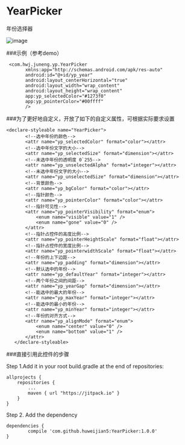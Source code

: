 # YearPicker
年份选择器

![image](https://github.com/huweijian5/YearPicker/blob/master/screenshots/device-2016-09-29-221318.png)


###示例（参考demo）
 ```
  <com.hwj.juneng.yp.YearPicker
        xmlns:app="http://schemas.android.com/apk/res-auto"
        android:id="@+id/yp_year"
        android:layout_centerHorizontal="true"
        android:layout_width="wrap_content"
        android:layout_height="wrap_content"
        app:yp_selectedColor="#1273f0"
        app:yp_pointerColor="#00ffff"
        />
 ```

###为了更好地自定义，开放了如下的自定义属性，可根据实际要求设置
 ```
 <declare-styleable name="YearPicker">
        <!--选中年份的颜色-->
        <attr name="yp_selectedColor" format="color"></attr>
        <!--选中年份文字的大小-->
        <attr name="yp_selectedSize" format="dimension"></attr>
        <!--未选中年份的透明度 0`255-->
        <attr name="yp_unselectedAlpha" format="integer"></attr>
        <!--未选中年份文字的大小-->
        <attr name="yp_unselectedSize" format="dimension"></attr>
        <!--背景颜色-->
        <attr name="yp_bgColor" format="color"></attr>
        <!--指针颜色-->
        <attr name="yp_pointerColor" format="color"></attr>
        <!--指针可见性-->
        <attr name="yp_pointerVisibility" format="enum">
            <enum name="visible" value="1" />
            <enum name="gone" value="0" />
        </attr>
        <!--指针占控件的高度比例-->
        <attr name="yp_pointerHeightScale" format="float"></attr>
        <!--指针占控件的宽度比例-->
        <attr name="yp_pointerwidthScale" format="float"></attr>
        <!--年份的上下边距-->
        <attr name="yp_padding" format="dimension"></attr>
        <!--默认选中的年份-->
        <attr name="yp_defaultYear" format="integer"></attr>
        <!--两个年份之间的间距-->
        <attr name="yp_yearGap" format="dimension"></attr>
        <!--能选中的最大的年份-->
        <attr name="yp_maxYear" format="integer"></attr>
        <!--能选中的最小的年份-->
        <attr name="yp_minYear" format="integer"></attr>
        <!--年份的对齐方式-->
        <attr name="yp_alignMode" format="enum">
            <enum name="center" value="0" />
            <enum name="bottom" value="1" />
        </attr>
    </declare-styleable>
 ``` 


###直接引用此控件的步骤

Step 1.Add it in your root build.gradle at the end of repositories:

	allprojects {
		repositories {
			...
			maven { url "https://jitpack.io" }
		}
	}
Step 2. Add the dependency

	dependencies {
	        compile 'com.github.huweijian5:YearPicker:1.0.0'
	}
